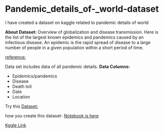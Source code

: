# Pandemic_details_of-_world-dataset
I have created a dataset on kaggle related to pandemic details of world

**About Dataset:**
Overview of globalization and disease transmission. Here is the list of the largest known epidemics and pandemics caused by an infectious disease. An epidemic is the rapid spread of disease to a large number of people in a given population within a short period of time.

[reference:](https://en.wikipedia.org/wiki/List_of_epidemics)

Data set includes data of all pandemic details.
**Data Columns:**
- Epidemics/pandemics
- Disease
- Death toll
- Date
- Location

Try this [Dataset:](https://github.com/khushiyadav2022/Pandemic_details_of-_world-dataset/blob/7bde444a7546dc120c4e42b07166931e7459970e/pandemic_details_of_world.csv)

how you create this dataset- [Notebook is here]()

[Kggle Link](https://www.kaggle.com/datasets/khushiyadav2022/pandemic-details-of-world)
